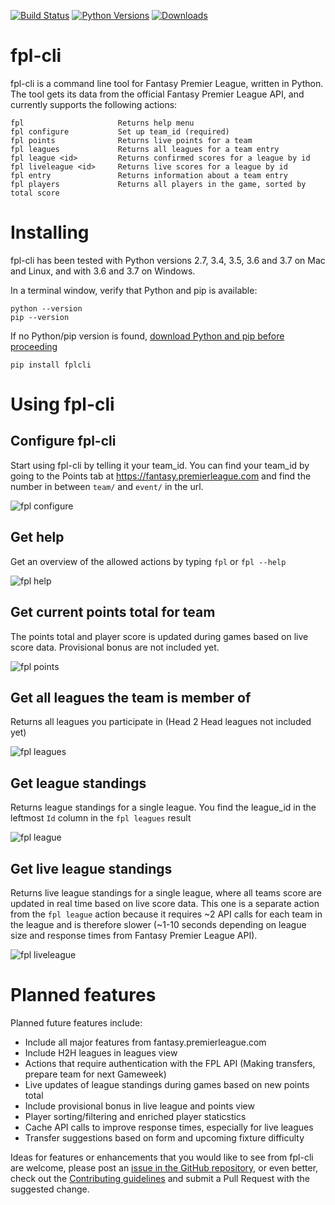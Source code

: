 [![Build Status](https://travis-ci.org/janerikcarlsen/fpl-cli.svg?branch=master)](https://travis-ci.org/janerikcarlsen/fpl-cli)
[![Python Versions](https://img.shields.io/pypi/pyversions/fplcli.svg)](https://pypi.org/project/fplcli)
[![Downloads](http://pepy.tech/badge/fplcli)](http://pepy.tech/project/fplcli)

# fpl-cli
fpl-cli is a command line tool for Fantasy Premier League, written in Python.
The tool gets its data from the official Fantasy Premier League API, and currently supports the following actions:  
```
fpl                     Returns help menu
fpl configure           Set up team_id (required)
fpl points              Returns live points for a team
fpl leagues             Returns all leagues for a team entry
fpl league <id>         Returns confirmed scores for a league by id
fpl liveleague <id>     Returns live scores for a league by id
fpl entry               Returns information about a team entry
fpl players             Returns all players in the game, sorted by total score
```

# Installing 
fpl-cli has been tested with Python versions 2.7, 3.4, 3.5, 3.6 and 3.7 on Mac and Linux, and with 3.6 and 3.7 on Windows.

In a terminal window, verify that Python and pip is available:
```
python --version
pip --version
``` 
If no Python/pip version is found, [download Python and pip before proceeding](https://www.python.org/downloads/)
```
pip install fplcli
```

# Using fpl-cli
## Configure fpl-cli 
Start using fpl-cli by telling it your team_id. You can find your team_id by going to the Points tab at https://fantasy.premierleague.com and find the number in between `team/` and `event/` in the url.

![fpl configure](https://raw.githubusercontent.com/janerikcarlsen/fpl-cli/master/docs/img/fpl_configure.png "fpl configure")

## Get help 
Get an overview of the allowed actions by typing `fpl` or `fpl --help`

![fpl help](https://raw.githubusercontent.com/janerikcarlsen/fpl-cli/master/docs/img/fpl_help.png  "fpl help")

## Get current points total for team
The points total and player score is updated during games based on live score data. Provisional bonus are not included yet.

![fpl points](https://raw.githubusercontent.com/janerikcarlsen/fpl-cli/master/docs/img/fpl_points.png "fpl points")

## Get all leagues the team is member of
Returns all leagues you participate in (Head 2 Head leagues not included yet)

![fpl leagues](https://raw.githubusercontent.com/janerikcarlsen/fpl-cli/master/docs/img/fpl_leagues.png "fpl leagues")

## Get league standings
Returns league standings for a single league. You find the league_id in the leftmost `Id` column in the `fpl leagues` result

![fpl league](https://raw.githubusercontent.com/janerikcarlsen/fpl-cli/master/docs/img/fpl_league.png "fpl league")

## Get live league standings
Returns live league standings for a single league, where all teams score are updated in real time based on live score data. This one is a separate action from the `fpl league` action because it requires ~2 API calls for each team in the league and is therefore slower (~1-10 seconds depending on league size and response times from Fantasy Premier League API).

![fpl liveleague](https://raw.githubusercontent.com/janerikcarlsen/fpl-cli/master/docs/img/fpl_liveleague.png "fpl liveleague")


# Planned features
Planned future features include:

* Include all major features from fantasy.premierleague.com
* Include H2H leagues in leagues view
* Actions that require authentication with the FPL API (Making transfers, prepare team for next Gameweek)
* Live updates of league standings during games based on new points total
* Include provisional bonus in live league and points view
* Player sorting/filtering and enriched player staticstics
* Cache API calls to improve response times, especially for live leagues
* Transfer suggestions based on form and upcoming fixture difficulty

Ideas for features or enhancements that you would like to see from fpl-cli are welcome, please post an [issue in the GitHub repository](https://github.com/janerikcarlsen/fpl-cli/issues), or even better, check out the [Contributing guidelines](CONTRIBUTING.md "CONTRIBUTING.md") and submit a Pull Request with the suggested change.